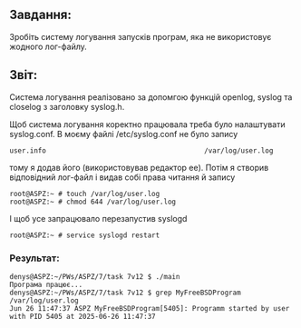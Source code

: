 ## Завдання:
Зробіть систему логування запусків програм, яка не використовує жодного лог-файлу.

## Звіт:
Система логування реалізовано за допомгою функцій openlog, syslog та closelog з заголовку syslog.h. 

Щоб система логування коректно працювала треба було налаштувати syslog.conf. 
В моєму файлі /etc/syslog.conf не було запису
```
user.info                                       /var/log/user.log
```
тому я додав його (використовував редактор ee). Потім я створив відповідний лог-файл і видав собі права читання й запису
```
root@ASPZ:~ # touch /var/log/user.log
root@ASPZ:~ # chmod 644 /var/log/user.log
```

І щоб усе запрацювало перезапустив syslogd
```
root@ASPZ:~ # service syslogd restart
```

### Результат:
```
denys@ASPZ:~/PWs/ASPZ/7/task 7v12 $ ./main
Програма працює...
denys@ASPZ:~/PWs/ASPZ/7/task 7v12 $ grep MyFreeBSDProgram /var/log/user.log
Jun 26 11:47:37 ASPZ MyFreeBSDProgram[5405]: Programm started by user with PID 5405 at 2025-06-26 11:47:37
```
